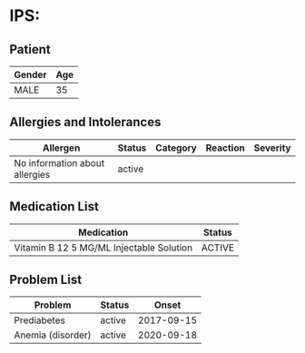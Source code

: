 # IPS:

## Patient

|Gender|Age|
|---|---|
|MALE|35|

## Allergies and Intolerances

|Allergen|Status|Category|Reaction|Severity|
|---|---|---|---|---|
|No information about allergies|active||||

## Medication List

|Medication|Status|
|---|---|
|Vitamin B 12 5 MG/ML Injectable Solution|ACTIVE|

## Problem List

|Problem|Status|Onset|
|---|---|---|
|Prediabetes|active|2017-09-15|
|Anemia (disorder)|active|2020-09-18|
